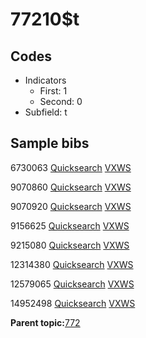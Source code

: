 # 77210$t

## Codes

-   Indicators
    -   First: 1
    -   Second: 0
-   Subfield: t

## Sample bibs

6730063 [Quicksearch](https://search.library.yale.edu/catalog/6730063) [VXWS](http://prodorbis.library.yale.edu:7014/vxws/GetHoldingsService?bibId=6730063)

9070860 [Quicksearch](https://search.library.yale.edu/catalog/9070860) [VXWS](http://prodorbis.library.yale.edu:7014/vxws/GetHoldingsService?bibId=9070860)

9070920 [Quicksearch](https://search.library.yale.edu/catalog/9070920) [VXWS](http://prodorbis.library.yale.edu:7014/vxws/GetHoldingsService?bibId=9070920)

9156625 [Quicksearch](https://search.library.yale.edu/catalog/9156625) [VXWS](http://prodorbis.library.yale.edu:7014/vxws/GetHoldingsService?bibId=9156625)

9215080 [Quicksearch](https://search.library.yale.edu/catalog/9215080) [VXWS](http://prodorbis.library.yale.edu:7014/vxws/GetHoldingsService?bibId=9215080)

12314380 [Quicksearch](https://search.library.yale.edu/catalog/12314380) [VXWS](http://prodorbis.library.yale.edu:7014/vxws/GetHoldingsService?bibId=12314380)

12579065 [Quicksearch](https://search.library.yale.edu/catalog/12579065) [VXWS](http://prodorbis.library.yale.edu:7014/vxws/GetHoldingsService?bibId=12579065)

14952498 [Quicksearch](https://search.library.yale.edu/catalog/14952498) [VXWS](http://prodorbis.library.yale.edu:7014/vxws/GetHoldingsService?bibId=14952498)

**Parent topic:**[772](../../tags/772/772.md)


